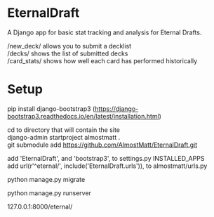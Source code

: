 # EternalDraft
A Django app for basic stat tracking and analysis for Eternal Drafts.

/new_deck/ allows you to submit a decklist  
/decks/ shows the list of submitted decks  
/card_stats/ shows how well each card has performed historically  

# Setup

pip install django-bootstrap3  (https://django-bootstrap3.readthedocs.io/en/latest/installation.html)

cd to directory that will contain the site  
django-admin startproject almostmatt .  
git submodule add https://github.com/AlmostMatt/EternalDraft.git  

add 'EternalDraft', and 'bootstrap3', to settings.py INSTALLED_APPS  
add url(r'^eternal/', include('EternalDraft.urls')), to almostmatt/urls.py  

python manage.py migrate

python manage.py runserver

127.0.0.1:8000/eternal/
